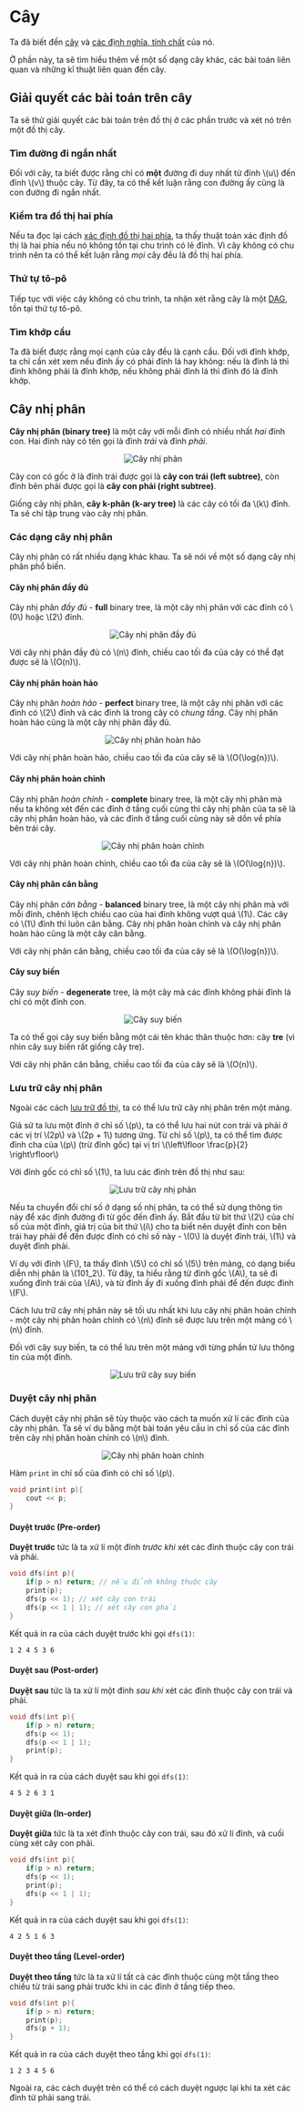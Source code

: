 # Cây

Ta đã biết đến [cây](overview.md#cây) và [các định nghĩa, tính chất](overview.html#cây-1) của nó. 

Ở phần này, ta sẽ tìm hiểu thêm về một số dạng cây khác, các bài toán liên quan và những kĩ thuật liên quan đến cây.

## Giải quyết các bài toán trên cây

Ta sẽ thử giải quyết các bài toán trên đồ thị ở các phần trước và xét nó trên một đồ thị cây.

### Tìm đường đi ngắn nhất 

Đối với cây, ta biết được rằng chỉ có **một** đường đi duy nhất từ đỉnh \\(u\\) đến đỉnh \\(v\\) thuộc cây. Từ đây, ta có thể kết luận rằng con đường ấy cũng là con đường đi ngắn nhất.

### Kiểm tra đồ thị hai phía

Nếu ta đọc lại cách [xác định đồ thị hai phía](graph-traversal-applications.md#kiểm-tra-đồ-thị-hai-phía), ta thấy thuật toán xác định đồ thị là hai phía nếu nó không tồn tại chu trình có lẻ đỉnh. Vì cây không có chu trình nên ta có thể kết luận rằng *mọi* cây đều là đồ thị hai phía. 

### Thứ tự tô-pô

Tiếp tục với việc cây không có chu trình, ta nhận xét rằng cây là một [DAG](overview.md#directed-acyclic-graph-dag), tồn tại thứ tự tô-pô.

### Tìm khớp cầu

Ta đã biết được rằng mọi cạnh của cây đều là cạnh cầu. Đối với đỉnh khớp, ta chỉ cần xét xem nếu đỉnh ấy có phải đỉnh lá hay không: nếu là đỉnh lá thì đỉnh không phải là đỉnh khớp, nếu không phải đỉnh lá thì đỉnh đó là đỉnh khớp.

## Cây nhị phân

**Cây nhị phân (binary tree)** là một cây với mỗi đỉnh có nhiều nhất *hai* đỉnh con. Hai đỉnh này có tên gọi là đỉnh *trái* và đỉnh *phải*.

<center>
<img src="../images/binary_tree.png" alt="Cây nhị phân"/>
</center>

Cây con có gốc ở là đỉnh trái được gọi là **cây con trái (left subtree)**, còn đỉnh bên phải được gọi là **cây con phải (right subtree)**.

Giống cây nhị phân, **cây k-phân (k-ary tree)** là các cây có tối đa \\(k\\) đỉnh. Ta sẽ chỉ tập trung vào cây nhị phân. 

### Các dạng cây nhị phân

Cây nhị phân có rất nhiều dạng khác khau. Ta sẽ nói về một số dạng cây nhị phân phổ biến.

#### Cây nhị phân đầy đủ

Cây nhị phân *đầy đủ* -  **full** binary tree, là một cây nhị phân với các đỉnh có \\(0\\) hoặc \\(2\\) đỉnh.

<center>
<img src="../images/full_binary_tree.png" alt="Cây nhị phân đầy đủ"/>
</center>

Với cây nhị phân đầy đủ có \\(n\\) đỉnh, chiều cao tối đa của cây có thể đạt được sẽ là \\(O(n)\\).

#### Cây nhị phân hoàn hảo

Cây nhị phân *hoàn hảo* - **perfect** binary tree, là một cây nhị phân với các đỉnh có \\(2\\) đỉnh và các đỉnh lá trong cây có *chung tầng*. Cây nhị phân hoàn hảo cũng là một cây nhị phân đầy đủ.

<center>
<img src="../images/perfect_binary_tree.png" alt="Cây nhị phân hoàn hảo"/>
</center>

Với cây nhị phân hoàn hảo, chiều cao tối đa của cây sẽ là \\(O(\log{n})\\).

#### Cây nhị phân hoàn chỉnh

Cây nhị phân *hoàn chỉnh* - **complete** binary tree, là một cây nhị phân mà nếu ta không xét đến các đỉnh ở tầng cuối cùng thì cây nhị phân của ta sẽ là cây nhị phân hoàn hảo, và các đỉnh ở tầng cuối cùng này sẽ dồn về phía bên trái cây.

<center>
<img src="../images/complete_binary_tree.png" alt="Cây nhị phân hoàn chỉnh"/>
</center>

Với cây nhị phân hoàn chỉnh, chiều cao tối đa của cây sẽ là \\(O(\log{n})\\).

#### Cây nhị phân cân bằng

Cây nhị phân *cân bằng* - **balanced** binary tree, là một cây nhị phân mà với mỗi đỉnh, chênh lệch chiều cao của hai đỉnh không vượt quá \\(1\\). Các cây có \\(1\\) đỉnh thì luôn cân bằng. Cây nhị phân hoàn chỉnh và cây nhị phân hoàn hảo cũng là một cây cân bằng.

Với cây nhị phân cân bằng, chiều cao tối đa của cây sẽ là \\(O(\log{n})\\).

#### Cây suy biến

Cây *suy biến* - **degenerate** tree, là một cây mà các đỉnh không phải đỉnh lá chỉ có một đỉnh con.  

<center>
<img src="../images/degenerate_tree.png" alt="Cây suy biến"/>
</center>

Ta có thể gọi cây suy biến bằng một cái tên khác thân thuộc hơn: cây **tre** (vì nhìn cây suy biến rất giống cây tre).

Với cây nhị phân cân bằng, chiều cao tối đa của cây sẽ là \\(O(n)\\).

### Lưu trữ cây nhị phân

Ngoài các cách [lưu trữ đồ thị](overview.md#tổ-chức-dữ-liệu), ta có thể lưu trữ cây nhị phân trên một mảng.

Giả sử ta lưu một đỉnh ở chỉ số \\(p\\), ta có thể lưu hai nút con trái và phải ở các vị trí \\(2p\\) và \\(2p + 1\\) tương ứng. Từ chỉ số \\(p\\), ta có thể tìm được đỉnh cha của \\(p\\) (trừ đỉnh gốc) tại vị trí \\(\left\lfloor \frac{p}{2} \right\rfloor\\)

Với đỉnh gốc có chỉ số \\(1\\), ta lưu các đỉnh trên đồ thị như sau: 

<center>
<img src="../images/storing_binary_tree.png" alt="Lưu trữ cây nhị phân"/>
</center>

Nếu ta chuyển đổi chỉ số ở dạng số nhị phân, ta có thể sử dụng thông tin này để xác định đường đi từ gốc đến đỉnh ấy. Bắt đầu từ bit thứ \\(2\\) của chí số của một đỉnh, giá trị của bit thứ \\(i\\) cho ta biết nên duyệt đỉnh con bên trái hay phải để đến được đỉnh có chỉ số này - \\(0\\) là duyệt đỉnh trái, \\(1\\) và duyệt đỉnh phải. 

Ví dụ với đỉnh \\(F\\), ta thấy đỉnh \\(5\\) có chỉ số \\(5\\) trên mảng, có dạng biểu diễn nhị phân là \\(101_2\\). Từ đây, ta hiểu rằng từ đỉnh gốc \\(A\\), ta sẽ đi xuống đỉnh trái của \\(A\\), và từ đỉnh ấy đi xuống đỉnh phải để đến được đỉnh \\(F\\).

Cách lưu trữ cây nhị phân này sẽ tối ưu nhất khi lưu cây nhị phân hoàn chỉnh - một cây nhị phân hoàn chỉnh có \\(n\\) đỉnh sẽ được lưu trên một mảng có \\(n\\) đỉnh.

Đối với cây suy biến, ta có thể lưu trên một mảng với từng phần tử lưu thông tin của một đỉnh.

<center>
<img src="../images/storing_degenerate_tree.png" alt="Lưu trữ cây suy biến"/>
</center>

### Duyệt cây nhị phân

Cách duyệt cây nhị phân sẽ tùy thuộc vào cách ta muốn xử lí các đỉnh của cây nhị phân. Ta sẽ ví dụ bằng một bài toán yêu cầu in chỉ số của các đỉnh trên cây nhị phân hoàn chỉnh có \\(n\\) đỉnh.

<center>
<img src="../images/complete_binary_tree_with_indexes.png" alt="Cây nhị phân hoàn chỉnh"/>
</center>

Hàm `print` in chỉ số của đỉnh có chỉ số \\(p\\).

```C++
void print(int p){
	cout << p;
}
```

#### Duyệt trước (Pre-order)

**Duyệt trước** tức là ta xử lí một đỉnh *trước khi* xét các đỉnh thuộc cây con trái và phải.

```C++
void dfs(int p){
	if(p > n) return; // nếu đỉnh không thuộc cây
	print(p);
	dfs(p << 1); // xét cây con trái
	dfs(p << 1 | 1); // xét cây con phải
}
```

Kết quả in ra của cách duyệt trước khi gọi `dfs(1)`:

```
1 2 4 5 3 6
```

#### Duyệt sau (Post-order)

**Duyệt sau** tức là ta xử lí một đỉnh *sau khi* xét các đỉnh thuộc cây con trái và phải.

```C++
void dfs(int p){
	if(p > n) return; 
	dfs(p << 1); 
	dfs(p << 1 | 1);
	print(p);
}
```

Kết quả in ra của cách duyệt sau khi gọi `dfs(1)`:

```
4 5 2 6 3 1
```

#### Duyệt giữa (In-order)

**Duyệt giữa** tức là ta xét đỉnh thuộc cây con trái, sau đó xử lí đỉnh, và cuối cùng xét cây con phải.

```C++
void dfs(int p){
	if(p > n) return; 
	dfs(p << 1); 
	print(p);
	dfs(p << 1 | 1);
}
```

Kết quả in ra của cách duyệt sau khi gọi `dfs(1)`:

```
4 2 5 1 6 3
```

#### Duyệt theo tầng (Level-order)

**Duyệt theo tầng** tức là ta xử lí tất cả các đỉnh thuộc cùng một tầng theo chiều từ trái sang phải trước khi in các đỉnh ở tầng tiếp theo.

```C++
void dfs(int p){
	if(p > n) return;
	print(p);
	dfs(p + 1);
}
``` 

Kết quả in ra của cách duyệt theo tầng khi gọi `dfs(1)`:

```
1 2 3 4 5 6
```

Ngoài ra, các cách duyệt trên có thể có cách duyệt ngược lại khi ta xét các đỉnh từ phải sang trái.